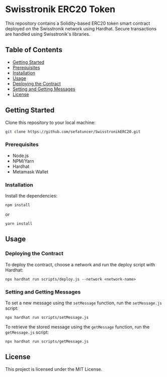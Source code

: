 # Swisstronik ERC20 Token

This repository contains a Solidity-based ERC20 token smart contract deployed on the Swisstronik network using Hardhat. Secure transactions are handled using Swisstronik's libraries.

## Table of Contents

- [Getting Started](#getting-started)
 - [Prerequisites](#prerequisites)
 - [Installation](#installation)
- [Usage](#usage)
 - [Deploying the Contract](#deploying-the-contract)
 - [Setting and Getting Messages](#setting-and-getting-messages)
- [License](#license)

## Getting Started

Clone this repository to your local machine:

```bash
git clone https://github.com/sefatuncer/SwisstronikERC20.git
```

### Prerequisites

-   Node.js
-   NPM/Yarn
-   Hardhat
-   Metamask Wallet

### Installation

Install the dependencies:

`npm install` 

or

`yarn install` 

## Usage

### Deploying the Contract

To deploy the contract, choose a network and run the deploy script with Hardhat:


`npx hardhat run scripts/deploy.js --network <network-name>` 

### Setting and Getting Messages

To set a new message using the `setMessage` function, run the `setMessage.js` script:

`npx hardhat run scripts/setMessage.js` 

To retrieve the stored message using the `getMessage` function, run the `getMessage.js` script:

`npx hardhat run scripts/getMessage.js` 

## License

This project is licensed under the MIT License.
